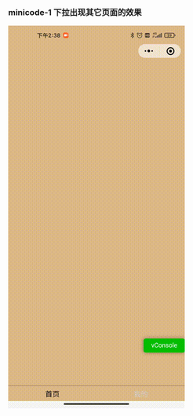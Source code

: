 ### minicode-1 下拉出现其它页面的效果
![image](https://github.com/1109955705/xcx-demo/blob/master/images/minicode-1.gif)
